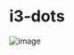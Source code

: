 # i3-dots

![image](https://github.com/user-attachments/assets/4c5c48c4-861c-4412-ad9a-703d70fe1bfb)
